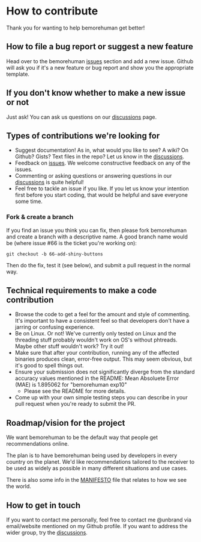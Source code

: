 <!---
SPDX-FileCopyrightText: 2022 Brian Calhoun <brian@bemorehuman.org>
SPDX-License-Identifier: MIT
-->
# How to contribute
Thank you for wanting to help bemorehuman get better!

## How to file a bug report or suggest a new feature 
Head over to the bemorehuman [issues](https://github.com/BeMoreHumanOrg/bemorehuman/issues) section and add a new issue. Github will ask you if it's a new feature or bug report and show you the appropriate template.

## If you don't know whether to make a new issue or not
Just ask! You can ask us questions on our [discussions](https://github.com/BeMoreHumanOrg/bemorehuman/discussions) page.

## Types of contributions we're looking for
- Suggest documentation! As in, what would you like to see? A wiki? On Github? Gists? Text files in the repo? Let us know in the [discussions](https://github.com/BeMoreHumanOrg/bemorehuman/discussions). 
- Feedback on [issues](https://github.com/BeMoreHumanOrg/bemorehuman/issues). We welcome constructive feedback on any of the issues.
- Commenting or asking questions or answering questions in our [discussions](https://github.com/BeMoreHumanOrg/bemorehuman/discussions) is quite helpful!
- Feel free to tackle an issue if you like. If you let us know your intention first before you start coding, that would be helpful and save everyone some time. 

### Fork & create a branch
If you find an issue you think you can fix, then please fork bemorehuman and create a branch with a descriptive name.
A good branch name would be (where issue #66 is the ticket you're working on):

    git checkout -b 66-add-shiny-buttons
    
Then do the fix, test it (see below), and submit a pull request in the normal way.
    
## Technical requirements to make a code contribution
- Browse the code to get a feel for the amount and style of commenting. It's important to have a consistent feel so that developers don't have a jarring or confusing experience.
- Be on Linux. Or not! We've currently only tested on Linux and the threading stuff probably wouldn't work on OS's without phtreads. Maybe other stuff wouldn't work? Try it out!
- Make sure that after your contribution, running any of the affected binaries produces clean, error-free output. This may seem obvious, but it's good to spell things out.
- Ensure your submission does not significantly diverge from the standard accuracy values mentioned in the README: Mean Absoluete Error (MAE) is 1.895062 for "bemorehuman exp10"
  - Please see the README for more details.
- Come up with your own simple testing steps you can describe in your pull request when you're ready to submit the PR.  
    
## Roadmap/vision for the project
We want bemorehuman to be the default way that people get recommendations online. 

The plan is to have bemorehuman being used by developers in every country on the planet. We'd like recommendations tailored to the receiver to be used as widely as possible in many different situations and use cases. 

There is also some info in the [MANIFESTO](/MANIFESTO) file that relates to how we see the world.

## How to get in touch
If you want to contact me personally, feel free to contact me @unbrand via email/website mentioned on my Github profile. If you want to address the wider group, try the [discussions](https://github.com/BeMoreHumanOrg/bemorehuman/discussions).   
